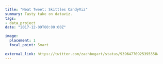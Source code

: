 ```yaml
---
title: "Neat Tweet: Skittles CandyViz"
summary: Tasty take on dataviz. 
tags:
- data_project
date: "2017-12-09T00:00:00Z"

image:
  placement: 1
  focal_point: Smart
  
external_link: https://twitter.com/zachbogart/status/939647709253955584
---
```

